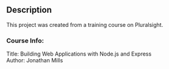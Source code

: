 ## Description

This project was created from a training course on Pluralsight.

### Course Info:

Title: Building Web Applications with Node.js and Express  
Author: Jonathan Mills
